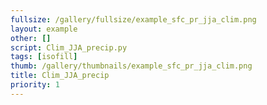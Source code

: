 ```yaml
---
fullsize: /gallery/fullsize/example_sfc_pr_jja_clim.png
layout: example
other: []
script: Clim_JJA_precip.py
tags: [isofill]
thumb: /gallery/thumbnails/example_sfc_pr_jja_clim.png
title: Clim_JJA_precip
priority: 1
---
```


